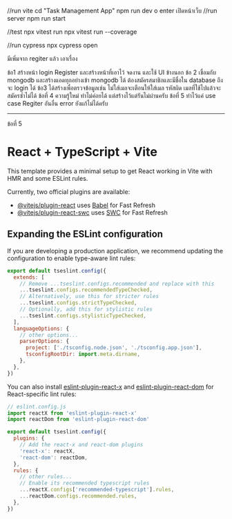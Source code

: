 //run vite
cd "Task Management App"
npm run dev
o enter เปิดหน้าเว็บ
//run server
npm run start 

//test
npx vitest run
npx vitest run --coverage

//run cypress
npx cypress open

มีเพิ่มจาก regiter แล้ว เอาเรื่อง


ข้อ1 สร้างหน้า login Register และสร้างหน้าที่เอาไว้ จดงาน และใช้ UI ข้างนอก ข้อ 2 เชื่อมกับ mongodb และสร้างแอดทุกอย่างเข้า mongodb ได้  ต้องสมัครสมาชิกและมีชื่อใน database ถึงจะ login ได้ ข้อ3 ได้สร้างเพื่อตรวจข้อมูลเช่น ไม่ใส่เมลจะเตือนให้ใส่เมล รหัสผิด เมลที่ใช้ไปแล้วจะสมัครซ้ำไม่ได้ ข้อที่ 4 ความรู้ใหม่ ทำไม่ค่อยได้ แต่สร้างไว้แต่รันไม่ผ่านครับ ข้อที่ 5 ทำไว้แค่ use case Regiter อันอื่น error ยังแก้ไม่ได้ครับ

---------------

ข้อที่ 5 


# React + TypeScript + Vite

This template provides a minimal setup to get React working in Vite with HMR and some ESLint rules.

Currently, two official plugins are available:

- [@vitejs/plugin-react](https://github.com/vitejs/vite-plugin-react/blob/main/packages/plugin-react) uses [Babel](https://babeljs.io/) for Fast Refresh
- [@vitejs/plugin-react-swc](https://github.com/vitejs/vite-plugin-react/blob/main/packages/plugin-react-swc) uses [SWC](https://swc.rs/) for Fast Refresh

## Expanding the ESLint configuration

If you are developing a production application, we recommend updating the configuration to enable type-aware lint rules:

```js
export default tseslint.config({
  extends: [
    // Remove ...tseslint.configs.recommended and replace with this
    ...tseslint.configs.recommendedTypeChecked,
    // Alternatively, use this for stricter rules
    ...tseslint.configs.strictTypeChecked,
    // Optionally, add this for stylistic rules
    ...tseslint.configs.stylisticTypeChecked,
  ],
  languageOptions: {
    // other options...
    parserOptions: {
      project: ['./tsconfig.node.json', './tsconfig.app.json'],
      tsconfigRootDir: import.meta.dirname,
    },
  },
})
```

You can also install [eslint-plugin-react-x](https://github.com/Rel1cx/eslint-react/tree/main/packages/plugins/eslint-plugin-react-x) and [eslint-plugin-react-dom](https://github.com/Rel1cx/eslint-react/tree/main/packages/plugins/eslint-plugin-react-dom) for React-specific lint rules:

```js
// eslint.config.js
import reactX from 'eslint-plugin-react-x'
import reactDom from 'eslint-plugin-react-dom'

export default tseslint.config({
  plugins: {
    // Add the react-x and react-dom plugins
    'react-x': reactX,
    'react-dom': reactDom,
  },
  rules: {
    // other rules...
    // Enable its recommended typescript rules
    ...reactX.configs['recommended-typescript'].rules,
    ...reactDom.configs.recommended.rules,
  },
})
```
